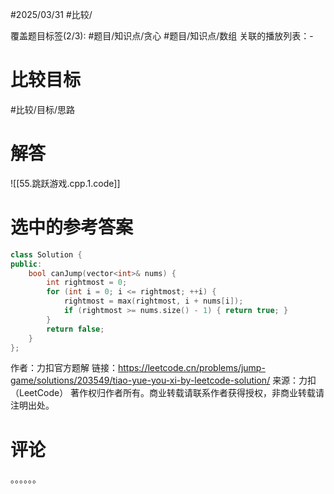 #2025/03/31 #比较/

覆盖题目标签(2/3):  #题目/知识点/贪心 #题目/知识点/数组
关联的播放列表：-

# 比较目标

#比较/目标/思路

# 解答

![[55.跳跃游戏.cpp.1.code]]

# 选中的参考答案

```cpp
class Solution {
public:
    bool canJump(vector<int>& nums) {
        int rightmost = 0;
        for (int i = 0; i <= rightmost; ++i) {
            rightmost = max(rightmost, i + nums[i]);
            if (rightmost >= nums.size() - 1) { return true; }
        }
        return false;
    }
};
```
作者：力扣官方题解
链接：https://leetcode.cn/problems/jump-game/solutions/203549/tiao-yue-you-xi-by-leetcode-solution/
来源：力扣（LeetCode）
著作权归作者所有。商业转载请联系作者获得授权，非商业转载请注明出处。

# 评论

 。。。。。。